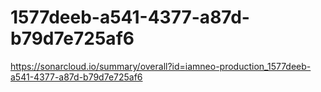 # 1577deeb-a541-4377-a87d-b79d7e725af6
https://sonarcloud.io/summary/overall?id=iamneo-production_1577deeb-a541-4377-a87d-b79d7e725af6
